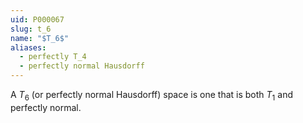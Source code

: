 ```yaml
---
uid: P000067
slug: t_6
name: "$T_6$"
aliases:
  - perfectly T_4
  - perfectly normal Hausdorff
---
```

A $T_6$ (or perfectly normal Hausdorff) space is one that is both $T_1$ and perfectly normal.
